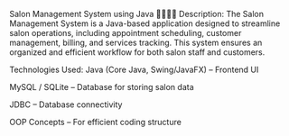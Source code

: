 Salon Management System using Java 💇‍♂️💇‍♀️
Description:
The Salon Management System is a Java-based application designed to streamline salon operations, including appointment scheduling, customer management, billing, and services tracking. This system ensures an organized and efficient workflow for both salon staff and customers.

Technologies Used:
Java (Core Java, Swing/JavaFX) – Frontend UI

MySQL / SQLite – Database for storing salon data

JDBC – Database connectivity

OOP Concepts – For efficient coding structure
